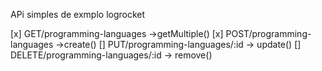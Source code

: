 APi simples de exmplo logrocket

[x] GET/programming-languages ->getMultiple()
[x] POST/programming-languages ->create()
[] PUT/programming-languages/:id -> update()
[] DELETE/programming-languages/:id -> remove()
